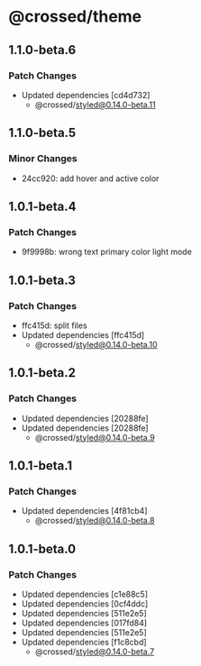 # @crossed/theme

## 1.1.0-beta.6

### Patch Changes

- Updated dependencies [cd4d732]
  - @crossed/styled@0.14.0-beta.11

## 1.1.0-beta.5

### Minor Changes

- 24cc920: add hover and active color

## 1.0.1-beta.4

### Patch Changes

- 9f9998b: wrong text primary color light mode

## 1.0.1-beta.3

### Patch Changes

- ffc415d: split files
- Updated dependencies [ffc415d]
  - @crossed/styled@0.14.0-beta.10

## 1.0.1-beta.2

### Patch Changes

- Updated dependencies [20288fe]
- Updated dependencies [20288fe]
  - @crossed/styled@0.14.0-beta.9

## 1.0.1-beta.1

### Patch Changes

- Updated dependencies [4f81cb4]
  - @crossed/styled@0.14.0-beta.8

## 1.0.1-beta.0

### Patch Changes

- Updated dependencies [c1e88c5]
- Updated dependencies [0cf4ddc]
- Updated dependencies [511e2e5]
- Updated dependencies [017fd84]
- Updated dependencies [511e2e5]
- Updated dependencies [f1c8cbd]
  - @crossed/styled@0.14.0-beta.7
